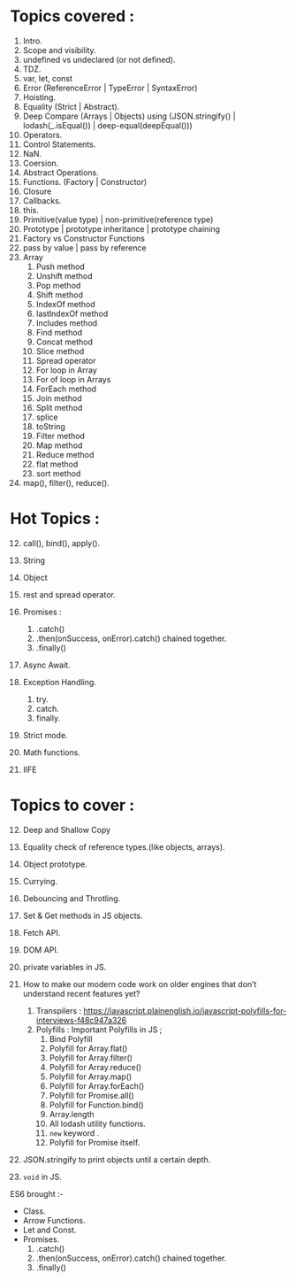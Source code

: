 # Topics covered :

1. Intro.
2. Scope and visibility.
3. undefined vs undeclared (or not defined).
4. TDZ.
5. var, let, const
6. Error (ReferenceError | TypeError | SyntaxError)
7. Hoisting.
8. Equality (Strict | Abstract).
9. Deep Compare (Arrays | Objects) using (JSON.stringify() | lodash(\_.isEqual()) | deep-equal(deepEqual()))
10. Operators.
11. Control Statements.
12. NaN.
13. Coersion.
14. Abstract Operations.
15. Functions. (Factory | Constructor)
16. Closure
17. Callbacks.
18. this.
19. Primitive(value type) | non-primitive(reference type)
20. Prototype | prototype inheritance | prototype chaining
21. Factory vs Constructor Functions
22. pass by value | pass by reference
23. Array
    1. Push method
    2. Unshift method
    3. Pop method
    4. Shift method
    5. IndexOf method
    6. lastIndexOf method
    7. Includes method
    8. Find method
    9. Concat method
    10. Slice method
    11. Spread operator
    12. For loop in Array
    13. For of loop in Arrays
    14. ForEach method
    15. Join method
    16. Split method
    17. splice
    18. toString
    19. Filter method
    20. Map method
    21. Reduce method
    22. flat method
    23. sort method
24. map(), filter(), reduce().

# Hot Topics :

12. call(), bind(), apply().

13. String
14. Object
15. rest and spread operator.
16. Promises :
    1. .catch()
    2. .then(onSuccess, onError).catch() chained together.
    3. .finally()
17. Async Await.
18. Exception Handling.
    1. try.
    2. catch.
    3. finally.
19. Strict mode.
20. Math functions.
21. IIFE

# Topics to cover :

12. Deep and Shallow Copy
13. Equality check of reference types.(like objects, arrays).

14. Object prototype.

15. Currying.
16. Debouncing and Throtling.
17. Set & Get methods in JS objects.

18. Fetch API.
19. DOM API.
20. private variables in JS.
21. How to make our modern code work on older engines that don’t understand recent features yet?
    1. Transpilers : https://javascript.plainenglish.io/javascript-polyfills-for-interviews-f48c947a326
    2. Polyfills : Important Polyfills in JS ;
        1. Bind Polyfill
        2. Polyfill for Array.flat()
        3. Polyfill for Array.filter()
        4. Polyfill for Array.reduce()
        5. Polyfill for Array.map()
        6. Polyfill for Array.forEach()
        7. Polyfill for Promise.all()
        8. Polyfill for Function.bind()
        9. Array.length
        10. All lodash utility functions.
        11. `new` keyword .
        12. Polyfill for Promise itself.
22. JSON.stringify to print objects until a certain depth.
23. `void` in JS.

ES6 brought :-

-   Class.
-   Arrow Functions.
-   Let and Const.
-   Promises.
    1. .catch()
    2. .then(onSuccess, onError).catch() chained together.
    3. .finally()
